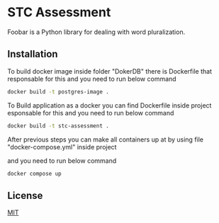 # STC Assessment

Foobar is a Python library for dealing with word pluralization.

## Installation

To build docker image inside folder "DokerDB" there is Dockerfile that responsable for this and you need to run below command


```bash
docker build -t postgres-image .
```

To Build application as a docker you can find Dockerfile inside project esponsable for this and you need to run below command

```bash
docker build -t stc-assessment .
```

After previous steps you can make all containers up at by using file "docker-compose.yml" inside project

and you need to run below command

```bash
docker compose up

```

## License

[MIT](https://choosealicense.com/licenses/mit/)